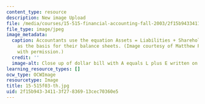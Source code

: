 ```yaml
---
content_type: resource
description: New image Upload
file: /media/courses/15-515-financial-accounting-fall-2003/2f15b94334113f27836913cec70360e5_15-515f03-th.jpg
file_type: image/jpeg
image_metadata:
  caption: Accountants use the equation Assets = Liabilities + Shareholders' Equity
    as the basis for their balance sheets. (Image courtesy of Matthew Palmer. Used
    with permission.)
  credit: ''
  image-alt: Close up of dollar bill with A equals L plus E written on it.
learning_resource_types: []
ocw_type: OCWImage
resourcetype: Image
title: 15-515f03-th.jpg
uid: 2f15b943-3411-3f27-8369-13cec70360e5
---
```

